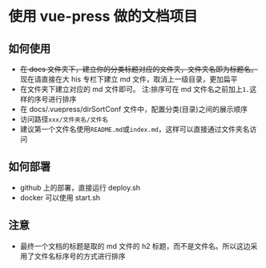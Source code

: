 <!--
 * @Author: smallalso<hu141418@gmail.com>
 * @Date: 2020-12-08 18:33:27
 * @LastEditors: smallalso<hu141418@gmail.com>
 * @LastEditTime: 2020-12-18 14:28:50
 * @FilePath: /his-doc/README.md
-->
# 使用 vue-press 做的文档项目

## 如何使用

- ~~在 docs 文件夹下，建立你的分类标题对应的文件夹，文件夹名即为标题名。~~ 现在请直接在大 his 专栏下建立 md 文件，取消上一级目录，更加扁平
- 在文件夹下建立对应的 md 文件即可。 注:排序可在 md 文件名之前加上`1.`这样的序号进行排序
- 在 docs/.vuepress/dirSortConf 文件中，配置分类(目录)之间的展示顺序
- 访问路径`xxx/文件夹名/文件名`
- 建议第一个文件名使用`README.md`或`index.md`，这样可以直接通过文件夹名访问

## 如何部署

- github 上的部署，直接运行 deploy.sh
- docker 可以使用 start.sh

## 注意

- 最终一个文档的标题是取的 md 文件的 h2 标题，而不是文件名。所以这边采用了文件名标序号的方式进行排序
